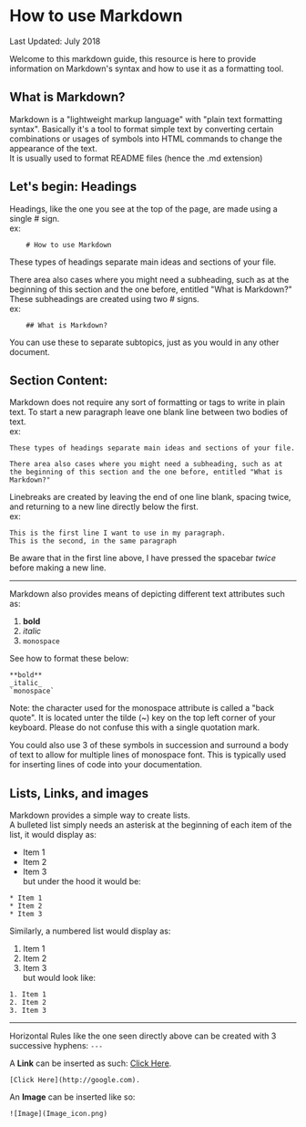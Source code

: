 # How to use Markdown
Last Updated: July 2018

Welcome to this markdown guide, this resource is here to provide information on Markdown's syntax and how to use it as a formatting tool.

## What is Markdown? 
Markdown is a "lightweight markup language" with "plain text formatting syntax". Basically it's a tool to format simple text by converting certain combinations or usages of symbols into HTML commands to change the appearance of the text.  
It is usually used to format README files (hence the .md extension)


## Let's begin: Headings
 
Headings, like the one you see at the top of the page, are made using a single # sign.  
ex: 
```
	# How to use Markdown
```
These types of headings separate main ideas and sections of your file.

There area also cases where you might need a subheading, such as at the beginning of this section and the one before, entitled "What is Markdown?"  
These subheadings are created using two # signs.  
ex: 
```
	## What is Markdown?
```
You can use these to separate subtopics, just as you would in any other document.


## Section Content: 

Markdown does not require any sort of formatting or tags to write in plain text. To start a new paragraph leave one blank line between two bodies of text.  
ex: 
```
These types of headings separate main ideas and sections of your file.

There area also cases where you might need a subheading, such as at the beginning of this section and the one before, entitled "What is Markdown?"  
```

Linebreaks are created by leaving the end of one line blank, spacing twice, and returning to a new line directly below the first.  
ex:
```
This is the first line I want to use in my paragraph.  
This is the second, in the same paragraph
```
Be aware that in the first line above, I have pressed the spacebar _twice_ before making a new line. 

---

Markdown also provides means of depicting different text attributes such as:
1. **bold**
2. _italic_
3. `monospace`

See how to format these below:
```
**bold**
_italic_
`monospace`
```
Note: the character used for the monospace attribute is called a "back quote". It is located unter the tilde (~) key on the top left corner of your keyboard. Please do not confuse this with a single quotation mark.  

You could also use 3 of these symbols in succession and surround a body of text to allow for multiple lines of monospace font. This is typically used for inserting lines of code into your documentation. 

## Lists, Links, and images

Markdown provides a simple way to create lists.  
A bulleted list simply needs an asterisk at the beginning of each item of the list, it would display as:
* Item 1 
* Item 2
* Item 3  
but under the hood it would be: 
```
* Item 1 
* Item 2
* Item 3
```

Similarly, a numbered list would display as: 
1. Item 1 
2. Item 2
3. Item 3  
but would look like: 
```
1. Item 1 
2. Item 2
3. Item 3
```

---

Horizontal Rules like the one seen directly above can be created with 3 successive hyphens: `---`

A **Link** can be inserted as such: 
[Click Here](http://google.com).

```
[Click Here](http://google.com).
```
An **Image** can be inserted like so:
```
![Image](Image_icon.png)
```